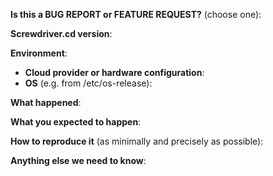 **Is this a BUG REPORT or FEATURE REQUEST?** (choose one):

<!--
If this is a BUG REPORT, please:

  - Fill in as much of the template below as you can.  If you leave out information, we can't help you as well.

If this is a FEATURE REQUEST, please:

  - Describe **in detail** the feature/behavior/change you'd like to see.

In both cases, be ready for followup questions, and please respond in a timely manner.  If we can't reproduce a bug or think a feature already exists, we might close your issue.  If we're wrong, PLEASE feel free to reopen it and explain why.
-->


**Screwdriver.cd version**:

**Environment**:
- **Cloud provider or hardware configuration**:
- **OS** (e.g. from /etc/os-release):

**What happened**:

**What you expected to happen**:

**How to reproduce it** (as minimally and precisely as possible):

**Anything else we need to know**:
